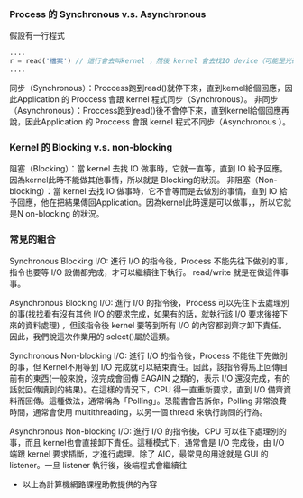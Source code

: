 ### Process 的 Synchronous v.s. Asynchronous 

假設有一行程式

```php
....
r = read('檔案') // 這行會去叫kernel ，然後 kernel 會去找IO device（可能是光碟機）之類的讀檔案
....
```

同步（Synchronous）：Proccess跑到read()就停下來，直到kernel給個回應，因此Application 的 Proccess 會跟 kernel 程式同步（Synchronous）。
非同步（Asynchronous）：Proccess跑到read()後不會停下來，直到kernel給個回應再說，因此Application 的 Proccess 會跟 kernel 程式不同步（Asynchronous ）。


### Kernel 的 Blocking v.s. non-blocking

阻塞（Blocking）：當 kernel 去找 IO 做事時，它就一直等，直到 IO 給予回應。因為kernel此時不能做其他事情，所以就是 Blocking的狀況。
非阻塞（Non-blocking）：當 kernel 去找 IO 做事時，它不會等而是去做別的事情，直到 IO 給予回應，他在把結果傳回Application。因為kernel此時還是可以做事，，所以它就是N on-blocking 的狀況。



###  常見的組合

Synchronous Blocking I/O: 進行 I/O 的指令後，Process 不能先往下做別的事，指令也要等 I/O 設備都完成，才可以繼續往下執行。 read/write 就是在做這件事事。


Asynchronous Blocking I/O: 進行 I/O 的指令後，Process 可以先往下去處理別的事(找找看有沒有其他 I/O 的要求完成，如果有的話，就執行該 I/O 要求後接下來的資料處理) ，但該指令後 kernel 要等到所有 I/O 的內容都到齊才卸下責任。因此，我們說這次作業用的 select()屬於這類。


Synchronous Non-blocking I/O: 進行 I/O 的指令後，Process 不能往下先做別的事，但 Kernel不用等到 I/O 完成就可以結束責任。因此，該指令得馬上回傳目前有的東西(一般來說，沒完成會回傳 EAGAIN 之類的，表示 I/O 還沒完成，有的話就回傳讀到的結果)。在這樣的情況下，CPU 得一直重新要求，直到 I/O 備齊資料而回傳。這種做法，通常稱為「Polling」。恐龍書會告訴你，Polling 非常浪費時間，通常會使用 multithreading，以另一個 thread 來執行詢問的行為。

Asynchronous Non-blocking I/O: 進行 I/O 的指令後，CPU 可以往下處理別的事，而且 kernel也會直接卸下責任。這種模式下，通常會是 I/O 完成後，由 I/O 端跟 kernel 要求插斷，才進行處理。除了 AIO，最常見的用途就是 GUI 的 listener。一旦 listener 執行後，後端程式會繼續往

* 以上為計算機網路課程助教提供的內容